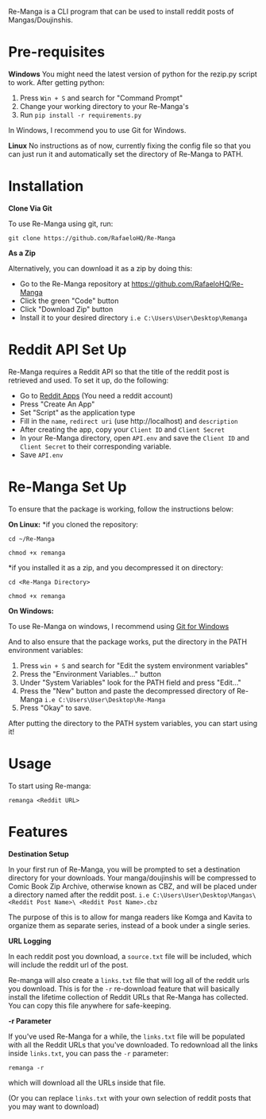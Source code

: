 

Re-Manga is a CLI program that can be used to install reddit posts of Mangas/Doujinshis.

# Pre-requisites

**Windows**
You might need the latest version of python for the rezip.py script to work. 
After getting python:

 1. Press `Win + S` and search for "Command Prompt"
 2. Change your working directory to your Re-Manga's
 3. Run `pip install -r requirements.py`


In Windows, I recommend you to use Git for Windows.

**Linux**
No instructions as of now, currently fixing the config file so that you can just run it and automatically set the directory of Re-Manga to PATH. 


#  Installation

**Clone Via Git**

To use Re-Manga using git, run:
```
git clone https://github.com/RafaeloHQ/Re-Manga
```

**As a Zip**

Alternatively, you can download it as a zip by doing this:
 - Go to the Re-Manga repository at https://github.com/RafaeloHQ/Re-Manga
 - Click the green "Code" button
 - Click "Download Zip" button
 - Install it to your desired directory `i.e C:\Users\User\Desktop\Remanga`


# Reddit API Set Up

Re-Manga requires a Reddit API so that the title of the reddit post is retrieved and used. To set it up, do the following:

 - Go to [Reddit Apps](https://www.reddit.com/prefs/apps) (You need a reddit account)
 - Press "Create An App"
 - Set "Script" as the application type
 - Fill in the `name`, `redirect uri` (use http://localhost) and `description`
 - After creating the app, copy your `Client ID` and `Client Secret`
 - In your Re-Manga directory, open `API.env` and save the `Client ID` and `Client Secret` to their corresponding variable.
 - Save `API.env` 

# Re-Manga Set Up

To ensure that the package is working, follow the instructions below:

**On Linux:**
*if you cloned the repository:
```
cd ~/Re-Manga
```

```
chmod +x remanga
```

*if you installed it as a zip, and you decompressed it on directory:
```
cd <Re-Manga Directory>
```
```
chmod +x remanga
```

**On Windows:**

To use Re-Manga on windows, I recommend using [Git for Windows](https://git-scm.com/downloads/win)

And to also ensure that the package works, put the directory in the PATH environment variables:
  1. Press `win + S` and search for "Edit the system environment variables"
  2. Press the "Environment Variables..." button
  3. Under "System Variables" look for the PATH field and press "Edit..."
  4. Press the "New" button and paste the decompressed directory of Re-Manga `i.e C:\Users\User\Desktop\Re-Manga`
  5. Press "Okay" to save.

After putting the directory to the PATH system variables, you can start using it!

# Usage

To start using Re-manga:

```
remanga <Reddit URL>
```

# Features

**Destination Setup**

In your first run of Re-Manga, you will be prompted to set a destination directory for your downloads. Your manga/doujinshis will be compressed to Comic Book Zip Archive, otherwise known as CBZ, and will be placed under a directory named after the reddit post.
`i.e C:\Users\User\Desktop\Mangas\<Reddit Post Name>\ <Reddit Post Name>.cbz`

The purpose of this is to allow for manga readers like Komga and Kavita to organize them as separate series, instead of a book under a single series.

**URL Logging**

In each reddit post you download, a `source.txt` file will be included, which will include the reddit url of the post.

Re-manga will also create a `links.txt` file that will log all of the reddit urls you download. This is for the `-r` re-download feature that will basically install the lifetime collection of Reddit URLs that Re-Manga has collected.
You can copy this file anywhere for safe-keeping. 

**-r Parameter**

If you've used Re-Manga for a while, the `links.txt` file will be populated with all the Reddit URLs that you've downloaded. To redownload all the links inside `links.txt`, you can pass the `-r` parameter:
```
remanga -r
```
which will download all the URLs inside that file.

(Or you can replace `links.txt` with your own selection of reddit posts that you may want to download)


